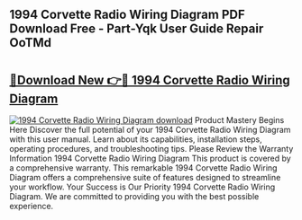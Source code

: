 ## 1994 Corvette Radio Wiring Diagram PDF Download Free - Part-Yqk User Guide Repair OoTMd

# <h2><a href="http://dfhst4n.blite.top/?on=1994+Corvette+Radio+Wiring+Diagram">🔗Download New 👉🔴 1994 Corvette Radio Wiring Diagram</a></h2>

[![1994 Corvette Radio Wiring Diagram download](https://i.imgur.com/lujVjoI.png)](http://dfhst4n.blite.top/?on=1994+Corvette+Radio+Wiring+Diagram)
Product Mastery Begins Here Discover the full potential of your 1994 Corvette Radio Wiring Diagram with this user manual. Learn about its capabilities, installation steps, operating procedures, and troubleshooting tips. Please Review the Warranty Information 1994 Corvette Radio Wiring Diagram This product is covered by a comprehensive warranty. This remarkable 1994 Corvette Radio Wiring Diagram offers a comprehensive suite of features designed to streamline your workflow. Your Success is Our Priority 1994 Corvette Radio Wiring Diagram. We are committed to providing you with the best possible experience.
